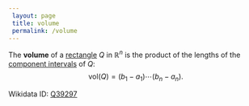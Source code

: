 ```yaml
---
 layout: page
 title: volume
 permalink: /volume
---
```

The **volume** of a [rectangle](https://defsmath.github.io/DefsMath/rectangle) $Q$ in $\mathbb R^n$ is the product of the lengths of the [component intervals](https://defsmath.github.io/DefsMath/component_interval) of $Q$: $$\text{vol}(Q) = (b_1-a_1)\cdots(b_n-a_n).$$

Wikidata ID: [Q39297](https://www.wikidata.org/wiki/Q39297)